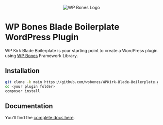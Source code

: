 <p align="center">
  <img src="https://github.com/wpbones/WPBones/assets/432181/13e0e825-9b0d-44c2-a77d-1baad88a1070" alt="WP Bones Logo" />
</p>

# WP Bones Blade Boilerplate WordPress Plugin

WP Kirk Blade Boilerplate is your starting point to create a WordPress plugin using [WP Bones](https://wpbones.com/) Framework Library.

## Installation

```bash
git clone -b main https://github.com/wpbones/WPKirk-Blade-Boilerplate.git <your plugin folder>
cd <your plugin folder>
composer install
```

## Documentation

You'll find the [complete docs here](https://wpbones.com/docs).
